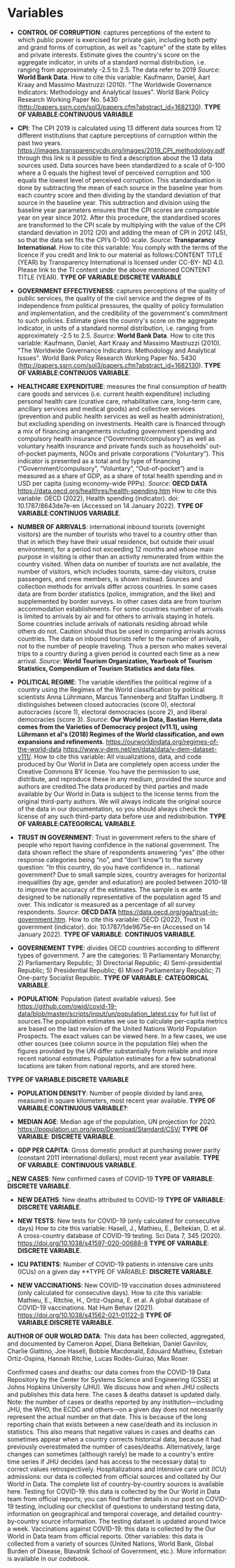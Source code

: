 # Variables

- **CONTROL OF CORRUPTION**: captures perceptions of the extent to which public power is exercised for private gain, including both petty and grand forms of corruption, as well as "capture" of the state by elites and private interests. Estimate gives the country's score on the aggregate indicator, in units of a standard normal distribution, i.e. ranging from approximately -2.5 to 2.5. The data refer to 2019
*Source*: **World Bank Data**. 
How to cite this variable: Kaufmann, Daniel, Aart Kraay and Massimo Mastruzzi (2010). "The Worldwide Governance Indicators: Methodology and Analytical Issues". World Bank Policy Research Working Paper No. 5430 (http://papers.ssrn.com/sol3/papers.cfm?abstract_id=1682130).
**TYPE OF VARIABLE**:**CONTINUOUS VARIABLE**

- **CPI**: The CPI 2019 is calculated using 13 different data sources from 12 different institutions that capture perceptions of corruption within the past two years. https://images.transparencycdn.org/images/2019_CPI_methodology.pdf through this link is it possible to find a description about the 13 data sources used.
Data sources have been standardized to a scale of 0-100 where a 0 equals the highest level of perceived corruption and 100 equals the lowest level of perceived corruption. This standardisation is done by subtracting the mean of each source in the baseline year from each country score and then dividing by the standard deviation of that source in the baseline year. This subtraction and division using the baseline year parameters ensures that the CPI scores are comparable year on year since 2012. After this procedure, the standardised scores are transformed to the CPI scale by multiplying with the value of the CPI standard deviation in 2012 (20) and adding the mean of CPI in 2012 (45), so that the data set fits the CPI’s 0-100 scale.
*Source*: **Transparancy International**.
How to cite this variable: You comply with the terms of the licence if you credit and link to our material as follows:CONTENT TITLE (YEAR) by Transparency International is licensed under CC-BY- ND 4.0. Please link to the TI content under the above mentioned CONTENT TITLE (YEAR).
**TYPE OF VARIABLE**:**DISCRETE VARIABLE**

- **GOVERNMENT EFFECTIVENESS**: captures perceptions of the quality of public services, the quality of the civil service and the degree of its independence from political pressures, the quality of policy formulation and implementation, and the credibility of the government's commitment to such policies. Estimate gives the country's score on the aggregate indicator, in units of a standard normal distribution, i.e. ranging from approximately -2.5 to 2.5.
*Source*: **World Bank Data**.
How to cite this variable: Kaufmann, Daniel, Aart Kraay and Massimo Mastruzzi (2010). "The Worldwide Governance Indicators: Methodology and Analytical Issues". World Bank Policy Research Working Paper No. 5430 (http://papers.ssrn.com/sol3/papers.cfm?abstract_id=1682130). 
**TYPE OF VARIABLE**:**CONTINUOS VARIABLE**.

- **HEALTHCARE EXPENDITURE**: measures the final consumption of health care goods and services (i.e. current health expenditure) including personal health care (curative care, rehabilitative care, long-term care, ancillary services and medical goods) and collective services (prevention and public health services as well as health administration), but excluding spending on investments. Health care is financed through a mix of financing arrangements including government spending and compulsory health insurance (“Government/compulsory”) as well as voluntary health insurance and private funds such as households’ out-of-pocket payments, NGOs and private corporations (“Voluntary”). This indicator is presented as a total and by type of financing (“Government/compulsory”, “Voluntary”, “Out-of-pocket”) and is measured as a share of GDP, as a share of total health spending and in USD per capita (using economy-wide PPPs).
*Source*: **OECD DATA** https://data.oecd.org/healthres/health-spending.htm
How to cite this variable: OECD (2022), Health spending (indicator). doi: 10.1787/8643de7e-en (Accessed on 14 January 2022).
**TYPE OF VARIABLE**:**CONTINUOS VARIABLE**.

- **NUMBER OF ARRIVALS**: international inbound tourists (overnight visitors) are the number of tourists who travel to a country other than that in which they have their usual residence, but outside their usual environment, for a period not exceeding 12 months and whose main purpose in visiting is other than an activity remunerated from within the country visited. When data on number of tourists are not available, the number of visitors, which includes tourists, same-day visitors, cruise passengers, and crew members, is shown instead. Sources and collection methods for arrivals differ across countries. In some cases data are from border statistics (police, immigration, and the like) and supplemented by border surveys. In other cases data are from tourism accommodation establishments. For some countries number of arrivals is limited to arrivals by air and for others to arrivals staying in hotels. Some countries include arrivals of nationals residing abroad while others do not. Caution should thus be used in comparing arrivals across countries. The data on inbound tourists refer to the number of arrivals, not to the number of people traveling. Thus a person who makes several trips to a country during a given period is counted each time as a new arrival.
*Source*: **World Tourism Organization, Yearbook of Tourism Statistics, Compendium of Tourism Statistics and data files**.

- **POLITICAL REGIME**: The variable identifies the political regime of a country using the Regimes of the World classification by political scientists Anna Lührmann, Marcus Tannenberg and Staffan Lindberg. It distinguishes between closed autocracies (score 0), electoral autocracies (score 1), electoral democracies (score 2), and liberal democracies (score 3).
*Source*: **Our World in Data, Bastian Herre,data comes from the Varieties of Democracy project (v11.1), using Lührmann et al's (2018) Regimes of the World classification, and own expansions and refinements**. https://ourworldindata.org/regimes-of-the-world-data https://www.v-dem.net/en/data/data/v-dem-dataset-v111/.
How to cite this variable: All visualizations, data, and code produced by Our World in Data are completely open access under the Creative Commons BY license. You have the permission to use, distribute, and reproduce these in any medium, provided the source and authors are credited.The data produced by third parties and made available by Our World in Data is subject to the license terms from the original third-party authors. We will always indicate the original source of the data in our documentation, so you should always check the license of any such third-party data before use and redistribution.
**TYPE OF VARIABLE**:**CATEGORICAL VARIABLE**.

- **TRUST IN GOVERNMENT**: Trust in government refers to the share of people who report having confidence in the national government. The data shown reflect the share of respondents answering “yes” (the other response categories being “no”, and “don’t know”) to the survey question: “In this country, do you have confidence in… national government? Due to small sample sizes, country averages for horizontal inequalities (by age, gender and education) are pooled between 2010-18 to improve the accuracy of the estimates. The sample is ex ante designed to be nationally representative of the population aged 15 and over. This indicator is measured as a percentage of all survey respondents.
*Source*: **OECD DATA** https://data.oecd.org/gga/trust-in-government.htm.
How to cite this variable: OECD (2022), Trust in government (indicator). doi: 10.1787/1de9675e-en (Accessed on 14 January 2022).
**TYPE OF VARIABLE**: **CONTINUOS VARIABLE**.

- **GOVERNEMENT TYPE**: divides OECD countries according to different types of government. 7 are the categories: 1) Parliamentary Monarchy; 2) Parliamentary Republic; 3) Directorial Republic; 4) Semi-presidential Republic; 5) Presidential Republic; 6) Mixed Parliamentary Republic; 7) One-party Socialist Republic.
**TYPE OF VARIABLE**: **CATEGORICAL VARIABLE**.

- **POPULATION**: Population (latest available values). See https://github.com/owid/covid-19-data/blob/master/scripts/input/un/population_latest.csv for full list of sources.The population estimates we use to calculate per-capita metrics are based on the last revision of the United Nations World Population Prospects. The exact values can be viewed here. In a few cases, we use other sources (see column source in the population file) when the figures provided by the UN differ substantially from reliable and more recent national estimates. Population estimates for a few subnational locations are taken from national reports, and are stored here.

**TYPE OF VARIABLE**:**DISCRETE VARIABLE**

- **POPULATION DENSITY**: Number of people divided by land area, measured in square kilometers, most recent year available.
**TYPE OF VARIABLE**:**CONTINUOUS VARIABLE?**:

- **MEDIAN AGE**: Median age of the population, UN projection for 2020. https://population.un.org/wpp/Download/Standard/CSV/
**TYPE OF VARIABLE**: **DISCRETE VARIABLE**.

- **GDP PER CAPITA**: Gross domestic product at purchasing power parity (constant 2011 international dollars), most recent year available.
**TYPE OF VARIABLE**: **CONTINUOUS VARIABLE**.

_ **NEW CASES**: New confirmed cases of COVID-19
**TYPE OF VARIABLE**: **DISCRETE VARIABLE**.

- **NEW DEATHS**: New deaths attributed to COVID-19
**TYPE OF VARIABLE**: **DISCRETE VARIABLE**.

- **NEW TESTS**: New tests for COVID-19 (only calculated for consecutive days)
How to cite this variable: Hasell, J., Mathieu, E., Beltekian, D. et al. A cross-country database of COVID-19 testing. Sci Data 7, 345 (2020). https://doi.org/10.1038/s41597-020-00688-8
**TYPE OF VARIABLE**: **DISCRETE VARIABLE**.

- **ICU PATIENTS**: Number of COVID-19 patients in intensive care units (ICUs) on a given day
**TYPE OF VARIABLE: **DISCRETE VARIABLE**.

- **NEW VACCINATIONS**: New COVID-19 vaccination doses administered (only calculated for consecutive days).
How to cite this variable: Mathieu, E., Ritchie, H., Ortiz-Ospina, E. et al. A global database of COVID-19 vaccinations. Nat Hum Behav (2021). https://doi.org/10.1038/s41562-021-01122-8
**TYPE OF VARIABLE**:**DISCRETE VARIABLE**.

**AUTHOR OF OUR WOLRD DATA**: This data has been collected, aggregated, and documented by Cameron Appel, Diana Beltekian, Daniel Gavrilov, Charlie Giattino, Joe Hasell, Bobbie Macdonald, Edouard Mathieu, Esteban Ortiz-Ospina, Hannah Ritchie, Lucas Rodés-Guirao, Max Roser.

Confirmed cases and deaths: our data comes from the COVID-19 Data Repository by the Center for Systems Science and Engineering (CSSE) at Johns Hopkins University (JHU). We discuss how and when JHU collects and publishes this data here. The cases & deaths dataset is updated daily. Note: the number of cases or deaths reported by any institution—including JHU, the WHO, the ECDC and others—on a given day does not necessarily represent the actual number on that date. This is because of the long reporting chain that exists between a new case/death and its inclusion in statistics. This also means that negative values in cases and deaths can sometimes appear when a country corrects historical data, because it had previously overestimated the number of cases/deaths. Alternatively, large changes can sometimes (although rarely) be made to a country's entire time series if JHU decides (and has access to the necessary data) to correct values retrospectively.
Hospitalizations and intensive care unit (ICU) admissions: our data is collected from official sources and collated by Our World in Data. The complete list of country-by-country sources is available here.
Testing for COVID-19: this data is collected by the Our World in Data team from official reports; you can find further details in our post on COVID-19 testing, including our checklist of questions to understand testing data, information on geographical and temporal coverage, and detailed country-by-country source information. The testing dataset is updated around twice a week.
Vaccinations against COVID-19: this data is collected by the Our World in Data team from official reports.
Other variables: this data is collected from a variety of sources (United Nations, World Bank, Global Burden of Disease, Blavatnik School of Government, etc.). More information is available in our codebook.






